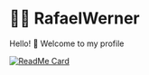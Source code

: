 # :man_technologist: RafaelWerner

Hello! 👋 Welcome to my profile

[![ReadMe Card](https://github-readme-stats.vercel.app/api/pin/?username=RafaelWerner&repo=github-readme-stats)](https://github.com/RafaelWerner/RafaelWerner)

